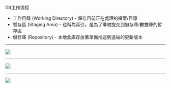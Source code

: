 Git工作流程
- 工作目錄 (Working Directory) - 保存目前正在處理的檔案/目錄
- 暫存區 (Staging Area) - 也稱為索引，是為了準備提交到儲存庫/數據庫的暫存區
- 儲存庫 (Repository) - 本地倉庫存放著準備推送到遠端的更新版本

---

![](https://w3c.hexschool.com/img/72316309_2739111376108490_535994150261096448_n1fkzgd.jpg)

---

![](https://static.coderbridge.com/img/techbridge/images/kdchang/cs101/git-workflow.png)

---

![](https://miro.medium.com/max/1400/0*RHr7xef9NozKrFD7.png)